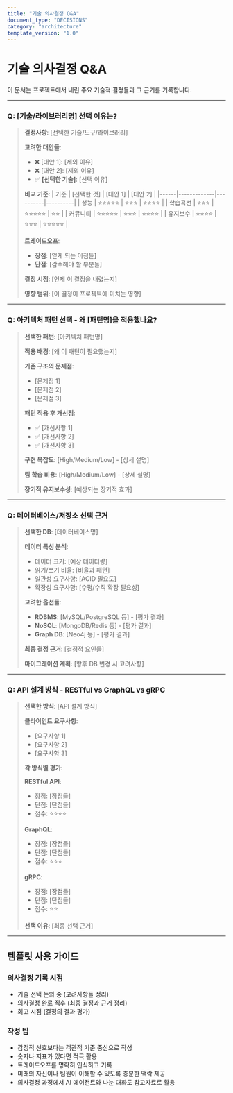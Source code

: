 ```yaml
---
title: "기술 의사결정 Q&A"  
document_type: "DECISIONS"
category: "architecture"
template_version: "1.0"
---
```


# 기술 의사결정 Q&A

이 문서는 프로젝트에서 내린 주요 기술적 결정들과 그 근거를 기록합니다.

---

### Q: [기술/라이브러리명] 선택 이유는?

> **결정사항**: [선택한 기술/도구/라이브러리]
> 
> **고려한 대안들**:
> - ❌ [대안 1]: [제외 이유]
> - ❌ [대안 2]: [제외 이유]  
> - ✅ **[선택한 기술]**: [선택 이유]
> 
> **비교 기준**:
> | 기준 | [선택한 것] | [대안 1] | [대안 2] |
> |------|-------------|----------|----------|
> | 성능 | ⭐⭐⭐⭐⭐ | ⭐⭐⭐ | ⭐⭐⭐⭐ |
> | 학습곡선 | ⭐⭐⭐ | ⭐⭐⭐⭐⭐ | ⭐⭐ |
> | 커뮤니티 | ⭐⭐⭐⭐⭐ | ⭐⭐⭐ | ⭐⭐⭐⭐ |
> | 유지보수 | ⭐⭐⭐⭐ | ⭐⭐⭐ | ⭐⭐⭐⭐⭐ |
> 
> **트레이드오프**: 
> - **장점**: [얻게 되는 이점들]
> - **단점**: [감수해야 할 부분들]
> 
> **결정 시점**: [언제 이 결정을 내렸는지]
> 
> **영향 범위**: [이 결정이 프로젝트에 미치는 영향]

---

### Q: 아키텍처 패턴 선택 - 왜 [패턴명]을 적용했나요?

> **선택한 패턴**: [아키텍처 패턴명]
> 
> **적용 배경**: [왜 이 패턴이 필요했는지]
> 
> **기존 구조의 문제점**:
> - [문제점 1]
> - [문제점 2]
> - [문제점 3]
> 
> **패턴 적용 후 개선점**:
> - ✅ [개선사항 1]
> - ✅ [개선사항 2] 
> - ✅ [개선사항 3]
> 
> **구현 복잡도**: [High/Medium/Low] - [상세 설명]
> 
> **팀 학습 비용**: [High/Medium/Low] - [상세 설명]
> 
> **장기적 유지보수성**: [예상되는 장기적 효과]

---

### Q: 데이터베이스/저장소 선택 근거

> **선택한 DB**: [데이터베이스명]
> 
> **데이터 특성 분석**:
> - 데이터 크기: [예상 데이터량]
> - 읽기/쓰기 비율: [비율과 패턴]
> - 일관성 요구사항: [ACID 필요도]
> - 확장성 요구사항: [수평/수직 확장 필요성]
> 
> **고려한 옵션들**:
> - **RDBMS**: [MySQL/PostgreSQL 등] - [평가 결과]
> - **NoSQL**: [MongoDB/Redis 등] - [평가 결과] 
> - **Graph DB**: [Neo4j 등] - [평가 결과]
> 
> **최종 결정 근거**: [결정적 요인들]
> 
> **마이그레이션 계획**: [향후 DB 변경 시 고려사항]

---

### Q: API 설계 방식 - RESTful vs GraphQL vs gRPC

> **선택한 방식**: [API 설계 방식]
> 
> **클라이언트 요구사항**:
> - [요구사항 1]
> - [요구사항 2]
> - [요구사항 3]
> 
> **각 방식별 평가**:
> 
> **RESTful API**:
> - 장점: [장점들]
> - 단점: [단점들]
> - 점수: ⭐⭐⭐⭐
> 
> **GraphQL**:
> - 장점: [장점들] 
> - 단점: [단점들]
> - 점수: ⭐⭐⭐
> 
> **gRPC**:
> - 장점: [장점들]
> - 단점: [단점들] 
> - 점수: ⭐⭐
> 
> **선택 이유**: [최종 선택 근거]

---

## 템플릿 사용 가이드

### 의사결정 기록 시점
- 기술 선택 논의 중 (고려사항들 정리)
- 의사결정 완료 직후 (최종 결정과 근거 정리)
- 회고 시점 (결정의 결과 평가)

### 작성 팁
- 감정적 선호보다는 객관적 기준 중심으로 작성
- 숫자나 지표가 있다면 적극 활용
- 트레이드오프를 명확히 인식하고 기록  
- 미래의 자신이나 팀원이 이해할 수 있도록 충분한 맥락 제공
- 의사결정 과정에서 AI 에이전트와 나눈 대화도 참고자료로 활용